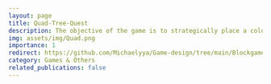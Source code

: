 ```yaml
---
layout: page
title: Quad-Tree-Quest
description: The objective of the game is to strategically place a color along the board's perimeter
img: assets/img/Quad.png
importance: 1
redirect: https://github.com/Michaelyya/Game-design/tree/main/Blockgame
category: Games & Others
related_publications: false
---
```


